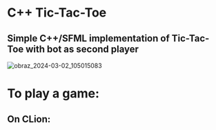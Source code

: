 # C++ Tic-Tac-Toe
## Simple C++/SFML implementation of Tic-Tac-Toe with bot as second player

![obraz_2024-03-02_105015083](https://github.com/c0wie/Tic-Tac-Toe/assets/134772524/8cf88df5-e67b-404d-be6f-bf8b557e7e36)

# To play a game:
## On CLion:
